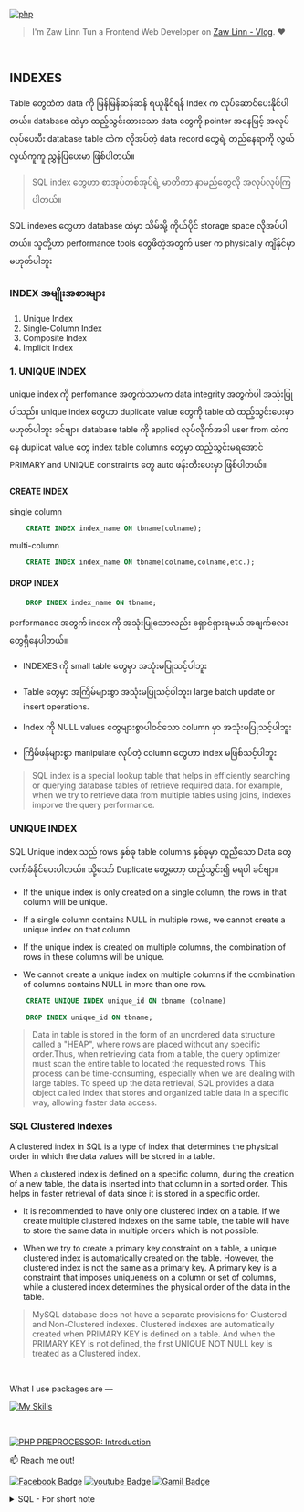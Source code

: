 [![php](https://img.shields.io/badge/PHP-000?style=for-the-badge—=ko-fi—=white)](#)

> I'm Zaw Linn Tun a Frontend Web Developer on [Zaw Linn - Vlog](https://www.github.com/zawlinn-vlog). :heart:

<!-- #### PROJECT SIMPLE &mdash; -->

<!-- ![PROJECT_IMG](./assets/img/sample.png) -->

<br/>

## INDEXES

Table တွေထဲက data ကို မြန်မြန်ဆန်ဆန် ရယူနိုင်ရန် Index က လုပ်ဆောင်ပေးနိုင်ပါတယ်။ database ထဲမှာ ထည့်သွင်းထားသော data တွေကို pointer အနေဖြင့် အလုပ်လုပ်ပေးပီး database table ထဲက လိုအပ်တဲ့ data record တွေရဲ့ တည်နေရာကို လွယ်လွယ်ကူကူ ညွှန်ပြပေးမာ ဖြစ်ပါတယ်။

> SQL index တွေဟာ စာအုပ်တစ်အုပ်ရဲ့ မာတိကာ နာမည်တွေလို အလုပ်လုပ်ကြပါတယ်။

SQL indexes တွေဟာ database ထဲမှာ သိမ်းမို့ ကိုယ်ပိုင် storage space လိုအပ်ပါတယ်။ သူတို့ဟာ performance tools တွေဖိတဲ့အတွက် user က physically ကျိန်ုင်မှာမဟုတ်ပါဘူး

### INDEX အမျိုးအစားများ

1. Unique Index
2. Single-Column Index
3. Composite Index
4. Implicit Index

### 1. UNIQUE INDEX

unique index ကို perfomance အတွက်သာမက data integrity အတွက်ပါ အသုံးပြုပါသည်။ unique index တွေဟာ duplicate value တွေကို table ထဲ ထည့်သွင်းပေးမှာမဟုတ်ပါဘူး ခင်ဗျာ။ database table ကို applied လုပ်လိုက်အခါ user from ထဲကနေ duplicat value တွေ index table columns တွေမှာ ထည့်သွင်းမရအောင် PRIMARY and UNIQUE constraints တွေ auto ဖန်းတီးပေးမှာ ဖြစ်ပါတယ်။

#### CREATE INDEX

single column

```sql
    CREATE INDEX index_name ON tbname(colname);
```

multi-column

```sql
    CREATE INDEX index_name ON tbname(colname,colname,etc.);
```

#### DROP INDEX

```sql
    DROP INDEX index_name ON tbname;
```

performance အတွက် index ကို အသုံးပြုသောလည်း ရှောင်ရှားရမယ် အချက်လေးတွေရှိနေပါတယ်။

- INDEXES ကို small table တွေမှာ အသုံးမပြုသင့်ပါဘူး

- Table တွေမှာ အကြိမ်များစွာ အသုံးမပြုသင့်ပါဘူး၊ large batch update or insert operations.

- Index ကို NULL values တွေများစွာပါဝင်သော column မှာ အသုံးမပြုသင့်ပါဘူး

- ကြိမ်ဖန်များစွာ manipulate လုပ်တဲ့ column တွေဟာ index မဖြစ်သင့်ပါဘူး

> SQL index is a special lookup table that helps in efficiently searching or querying database tables of retrieve required data. for example, when we try to retrieve data from multiple tables using joins, indexes imporve the query performance.

### UNIQUE INDEX

SQL Unique index သည် rows နှစ်ခု table columns နှစ်ခုမှာ တူညီသော Data တွေ လက်ခံနိုင်ပေးပါတယ်။ သို့သော် Duplicate တွေ့တော့ ထည့်သွင်း၍ မရပါ ခင်ဗျာ။

- If the unique index is only created on a single column, the rows in that column will be unique.

- If a single column contains NULL in multiple rows, we cannot create a unique index on that column.

- If the unique index is created on multiple columns, the combination of rows in these columns will be unique.

- We cannot create a unique index on multiple columns if the combination of columns contains NULL in more than one row.

```sql
    CREATE UNIQUE INDEX unique_id ON tbname (colname)
```

```sql
    DROP INDEX unique_id ON tbname;
```

> Data in table is stored in the form of an unordered data structure called a "HEAP", where rows are placed without any specific order.Thus, when retrieving data from a table, the query optimizer must scan the entire table to located the requested rows. This process can be time-consuming, especially when we are dealing with large tables. To speed up the data retrieval, SQL provides a data object called index that stores and organized table data in a specific way, allowing faster data access.

### SQL Clustered Indexes

A clustered index in SQL is a type of index that determines the physical order in which the data values will be stored in a table.

When a clustered index is defined on a specific column, during the creation of a new table, the data is inserted into that column in a sorted order. This helps in faster retrieval of data since it is stored in a specific order.

- It is recommended to have only one clustered index on a table. If we create multiple clustered indexes on the same table, the table will have to store the same data in multiple orders which is not possible.

- When we try to create a primary key constraint on a table, a unique clustered index is automatically created on the table. However, the clustered index is not the same as a primary key. A primary key is a constraint that imposes uniqueness on a column or set of columns, while a clustered index determines the physical order of the data in the table.

> MySQL database does not have a separate provisions for Clustered and Non-Clustered indexes. Clustered indexes are automatically created when PRIMARY KEY is defined on a table. And when the PRIMARY KEY is not defined, the first UNIQUE NOT NULL key is treated as a Clustered index.

<br>

<!-- ![Screenshot of Project](./s1.png) -->

What I use packages are &mdash;

[![My Skills](https://skillicons.dev/icons?i=mysql,npm,git,github,vscode&perline=3)](https://skillicons.dev)

<br>

[![PHP PREPROCESSOR: Introduction](https://img.shields.io/badge/PHP_PREPROCESSOR_—-000?style=for-the-badge—=ko-fi—=white)](#)

📫 Reach me out!

[![Facebook Badge](https://img.shields.io/badge/-@zawlinn_vlog-1ca0f1?style=flat&labelColor=1ca0f1&logo=facebook&logoColor=white&link=https://faebook.com/zawlinn_profile)](https://facebook.com/zawlinn.vlog)
[![youtube Badge](https://img.shields.io/badge/-zawlinn_vlog-c0392b?style=flat&labelColor=c0392b&logo=youtube&logoColor=white)](https://youtube.com/@zawlinn-vlog)
[![Gamil Badge](https://img.shields.io/badge/-zawlinn.profile-c0392b?style=flat&labelColor=c0392b&logo=gmail&logoColor=white)](mailto:zawlinn.profile@gmail.com)

<!-- TODO: Add last video link -->

<details>
    <summary>
        SQL - For short note
    </summary>
    <br/>

- :earth_asia: I’m currently working at @Mae Sot Market as a sale staff
- :computer: Most used line of code git commit -m "Initial Commit"
- :brain: I’m looking for help with Outstanding Video ideas.
- :mailbox_with_mail: How to reach me: zawlinn.profile@gmail.com.
- :heart: In a relationship with React
</details>
